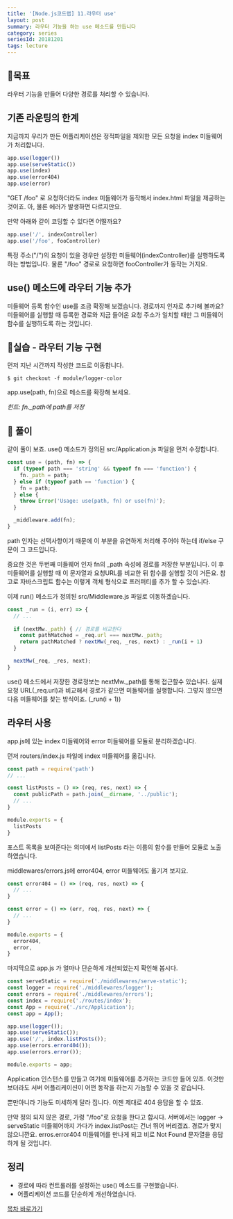 ```yaml
---
title: '[Node.js코드랩] 11.라우터 use'
layout: post
summary: 라우터 기능을 하는 use 메소드를 만듭니다
category: series
seriesId: 20181201
tags: lecture
---
```


## 🌳목표 

라우터 기능을 만들어 다양한 경로를 처리할 수 있습니다.

## 기존 라운팅의 한계 

지금까지 우리가 만든 어플리케이션은 정적파일을 제외한 모든 요청을 index 미들웨어가 처리합니다.

```js
app.use(logger())
app.use(serveStatic())
app.use(index)
app.use(error404)
app.use(error)
```

"GET /foo" 로 요청하더라도 index 미들웨어가 동작해서 index.html 파일을 제공하는 것이죠. 아, 물론 에러가 발생하면 다르지만요. 

만약 아래와 같이 코딩할 수 있다면 어떨까요?
 
```js
app.use('/', indexController)
app.use('/foo', fooController)
```

특정 주소("/")의 요청이 있을 경우만 설정한 미들웨어(indexController)를 실행하도록 하는 방법입니다. 물론 "/foo" 경로로 요청하면 fooController가 동작는 거지요. 

## use() 메소드에 라우터 기능 추가 

미들웨어 등록 함수인 use를 조금 확장해 보겠습니다. 
경로까지 인자로 추가해 볼까요?
미들웨어를 실행할 때 등록한 경로와 지금 들어온 요청 주소가 일치할 때만 그 미들웨어 함수를 실행하도록 하는 것입니다.

## 🐤실습 - 라우터 기능 구현

먼저 지난 시간까지 작성한 코드로 이동합니다.

```
$ git checkout -f module/logger-color
```

app.use(path, fn)으로 메소드를 확장해 보세요.

*힌트: fn._path에 path를 저장*

## 🐤 풀이

같이 풀이 보죠. use() 메소드가 정의된 src/Application.js 파일을 먼저 수정합니다.

```js
const use = (path, fn) => {
  if (typeof path === 'string' && typeof fn === 'function') {
    fn._path = path;
  } else if (typeof path == 'function') {
    fn = path;
  } else {
    throw Error('Usage: use(path, fn) or use(fn)');
  }

  _middleware.add(fn);
}
```

path 인자는 선택사항이기 때문에 이 부분을 유연하게 처리해 주어야 하는데 if/else 구문이 그 코드입니다.

중요한 것은 두번째 미들웨어 인자 fn의 _path 속성에 경로를 저장한 부분입니다. 
이 후 미들웨어를 실행할 때 이 문자열과 요청URL를 비교한 뒤 함수를 실행할 것이 거든요.
참고로 자바스크립트 함수는 이렇게 객체 형식으로 프러퍼티를 추가 할 수 있습니다.

이제 run() 메소드가 정의된 src/Middleware.js 파일로 이동하겠습니다.

```js
const _run = (i, err) => {
  // ...
  
  if (nextMw._path) { // 경로를 비교한다 
    const pathMatched = _req.url === nextMw._path;
    return pathMatched ? nextMw(_req, _res, next) : _run(i + 1)
  }

  nextMw(_req, _res, next);
}
```

use() 메소드에서 저장한 경로정보는 nextMw._path를 통해 접근할수 있습니다. 
실제 요청 URL(_req.url)과 비교해서 경로가 같으면 미들웨어를 실행합니다.
그렇지 않으면 다음 미들웨어를 찾는 방식이죠. (_run(i + 1))

## 라우터 사용 

app.js에 있는 index 미들웨어와 error 미들웨어를 모듈로 분리하겠습니다.

먼저 routers/index.js 파일에 index 미들웨어를 옮깁니다. 

```js
const path = require('path')
// ...

const listPosts = () => (req, res, next) => {
  const publicPath = path.join(__dirname, '../public');
  // ...
}

module.exports = {
  listPosts
}
```

포스트 목록을 보여준다는 의미에서 listPosts 라는 이름의 함수를 만들어 모듈로 노출하였습니다.

middlewares/errors.js에 error404, error 미들웨어도 옮기겨 보지요.

```js
const error404 = () => (req, res, next) => {
  // ...
}

const error = () => (err, req, res, next) => {
  // ...
}

module.exports = {
  error404,
  error,
}
```

마지막으로 app.js 가 얼마나 단순하게 개선되었는지 확인해 봅시다. 

```js
const serveStatic = require('./middlewares/serve-static');
const logger = require('./middlewares/logger');
const errors = require('./middlewares/errors');
const index = require('./routes/index');
const App = require('./src/Application');
const app = App();

app.use(logger());
app.use(serveStatic());
app.use('/', index.listPosts());
app.use(errors.error404());
app.use(errors.error());

module.exports = app;
```

Application 인스턴스를 만들고 여기에 미들웨어를 추가하는 코드만 들어 있죠. 
이것만 보더라도 서버 어플리케이션이 어떤 동작을 하는지 가늠할 수 있을 것 같습니다.

뿐만아니라 기능도 미세하게 달라 집니다. 이젠 제대로 404 응답을 할 수 있죠. 

만약 정의 되지 않은 경로,  가령 "/foo"로 요청을 한다고 합시다.
서버에서는 logger -> serveStatic 미들웨어까지 가다가 index.listPost는 건너 뛰어 버리겠죠. 경로가 맞지 않으니깐요. erros.error404 미들웨어를 만나게 되고 비로 Not Found 문자열을 응답하게 될 것입니다.

## 정리 

* 경로에 따라 컨트롤러를 설정하는 use() 메소드를 구현했습니다.
* 어플리케이션 코드를 단순하게 개선하였습니다.


[목차 바로가기](/series/2018/12/01/node-web-0_index.html)